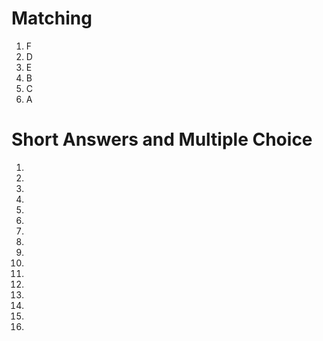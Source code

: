 # Matching
1. F
2. D
3. E
4. B
5. C
6. A

# Short Answers and Multiple Choice
1.                
2.                  
3.                  
4.                  
5.                  
6.                  
7.                  
8.  
9.
10.
11.
12.
13.
14.
15.
16.
